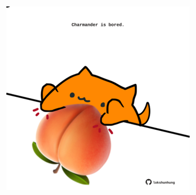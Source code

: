 <!-- built at 17/01/2025, 08:00:42 UTC -->
<p align="center">
  <img width="500" height="500" src="./ReadmeImage.svg">
</p>

